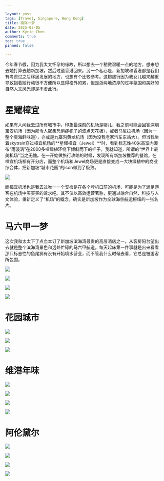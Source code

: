```yaml
---

layout: post
tags: [Travel, Singapore, Hong Kong]
title: 南洋一梦
date: 2025-02-05
author: Kyrie Chen
comments: true
toc: true
pinned: false

---
```


今年春节假，因为我太太怀孕的缘故，所以想去一个稍微温暖一点的地方，想来想去她打算去趟新加坡，然后过道香港回来。另一个私心是，新加坡和香港都是我们有考虑过之后移居发展的地方，也想有个比较参考。这趟旅行因为我女儿越来越重导致抱着她行动很不方便所以显得格外的累，但是浙两地浓厚的过年氛围和美好的自然人文风光却是不虚此行。

# 星耀樟宜

如果有人问我去过所有城市中，印象最深刻的机场是哪儿，我之前可能会回答深圳宝安机场（因为那令人密集恐惧症犯了的波点天花板），或者马尼拉机场（因为一整个臭海鲜味道），亦或是九寨沟黄龙机场（因为没我老家汽车东站大）。但当我坐着skytrain穿过樟宜机场的**星耀樟宜（Jewel）**时，看到标志性40米高室内瀑布“雨漩涡”在2000多棵绿植环绕下倾斜而下的样子，我就知道，所谓的“世界上最美机场”当之无愧。在一开始做旅行攻略的时候，发现所有新加坡推荐的餐馆，在樟宜机场都有开分店，而整个机场和Jewel商场更是直接变成一大块绿植中的商业综合体，把新加坡“城市花园”的icon做到了极致。

![](https://raw.githubusercontent.com/kakack/kakack.github.io/master/_images/sgp_20250205_01.jpg)

而樟宜机场也是我去过唯一一个安检是在各个登机口前的机场，可能是为了满足游客在机场中买买买的诉求吧。其不仅以高效运营著称，更通过融合自然、科技与人文体验，重新定义了“机场”的概念。确实是新加坡作为全球海空航运枢纽的一张名片。

# 马六甲一梦

这次我和太太下了点血本订了新加坡滨海湾最贵的高层酒店之一，从客房阳台望出去就是整个滨海湾景色和远处忙碌的马六甲航道。每天起床第一件事就是出来看看那只标志性的鱼尾狮有没有开始喷水营业，而不管我什么时候去看，它总是被游客所包围。

![](https://raw.githubusercontent.com/kakack/kakack.github.io/master/_images/sgp_20250205_02.jpg)

![](https://raw.githubusercontent.com/kakack/kakack.github.io/master/_images/sgp_20250205_03.jpg)

![](https://raw.githubusercontent.com/kakack/kakack.github.io/master/_images/sgp_20250205_04.jpg)

![](https://raw.githubusercontent.com/kakack/kakack.github.io/master/_images/sgp_20250205_05.jpg)


# 花园城市

![](https://raw.githubusercontent.com/kakack/kakack.github.io/master/_images/sgp_20250205_06.jpg)

![](https://raw.githubusercontent.com/kakack/kakack.github.io/master/_images/sgp_20250205_07.jpg)

![](https://raw.githubusercontent.com/kakack/kakack.github.io/master/_images/sgp_20250205_08.jpg)



# 维港年味

![](https://raw.githubusercontent.com/kakack/kakack.github.io/master/_images/sgp_20250205_10.jpg)

![](https://raw.githubusercontent.com/kakack/kakack.github.io/master/_images/sgp_20250205_11.jpg)

![](https://raw.githubusercontent.com/kakack/kakack.github.io/master/_images/sgp_20250205_09.jpg)

![](https://raw.githubusercontent.com/kakack/kakack.github.io/master/_images/sgp_20250205_12.jpg)


# 阿伦黛尔

![](https://raw.githubusercontent.com/kakack/kakack.github.io/master/_images/sgp_20250205_14.jpg)

![](https://raw.githubusercontent.com/kakack/kakack.github.io/master/_images/sgp_20250205_16.jpg)

![](https://raw.githubusercontent.com/kakack/kakack.github.io/master/_images/sgp_20250205_13.jpg)

![](https://raw.githubusercontent.com/kakack/kakack.github.io/master/_images/sgp_20250205_15.jpg)
